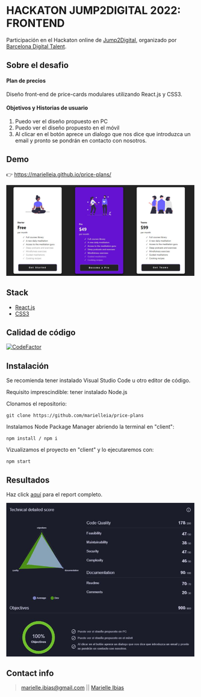 # HACKATON JUMP2DIGITAL 2022: FRONTEND

Participación en el Hackaton online de [Jump2Digital](https://barcelonadigitaltalent.com/jump2digital/), organizado por [Barcelona Digital Talent](https://barcelonadigitaltalent.com/).

## Sobre el desafio

#### Plan de precios

Diseño front-end de price-cards modulares utilizando React.js y CSS3.

#### Objetivos y Historias de usuario

1. Puedo ver el diseño propuesto en PC
2. Puedo ver el diseño propuesto en el móvil
3. Al clicar en el botón aprece un dialogo que nos dice que introduzca un email y pronto se pondrán en contacto con nosotros.

## Demo

👉 https://marielleia.github.io/price-plans/

<img src="/public/price-plans.JPG"  width= 500px/>

## Stack

- [React.js](https://es.reactjs.org/)
- [CSS3](https://developer.mozilla.org/es/docs/Web/CSS)

## Calidad de código

[![CodeFactor](https://www.codefactor.io/repository/github/marielleia/price-plans/badge)](https://www.codefactor.io/repository/github/marielleia/price-plans)

## Instalación

Se recomienda tener instalado Visual Studio Code u otro editor de código.

Requisito imprescindible: tener instalado Node.js

Clonamos el repositorio:
```shell
git clone https://github.com/marielleia/price-plans
```

Instalamos Node Package Manager abriendo la terminal en "client":
```shell
npm install / npm i
```

Vizualizamos el proyecto en "client" y lo ejecutaremos con:
```shell
npm start
```

## Resultados

Haz click [aquí](https://nuwe.io/dev/report/63665ebe8f8a45ad87d6cd87) para el report completo.

<img src="/public/jump-results.JPG"  width= 500px/>

## Contact info

> marielle.ibias@gmail.com || [Marielle Ibias](https://github.com/marielleia)
